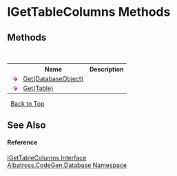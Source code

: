 # IGetTableColumns Methods
 


## Methods
&nbsp;<table><tr><th></th><th>Name</th><th>Description</th></tr><tr><td>![Public method](media/pubmethod.gif "Public method")</td><td><a href="F6ADD8AB">Get(DatabaseObject)</a></td><td /></tr><tr><td>![Public method](media/pubmethod.gif "Public method")</td><td><a href="77B65AB3">Get(Table)</a></td><td /></tr></table>&nbsp;
<a href="#igettablecolumns-methods">Back to Top</a>

## See Also


#### Reference
<a href="5B003BE5">IGetTableColumns Interface</a><br /><a href="E11F5D98">Albatross.CodeGen.Database Namespace</a><br />